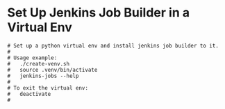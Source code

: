 Set Up Jenkins Job Builder in a Virtual Env
===========================================

```
# Set up a python virtual env and install jenkins job builder to it.
#
# Usage example:
#   ./create-venv.sh
#   source .venv/bin/activate
#   jenkins-jobs --help
#
# To exit the virtual env:
#   deactivate
#
```
